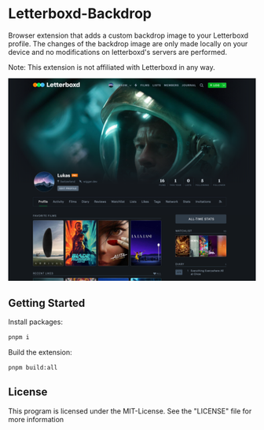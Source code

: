 # Letterboxd-Backdrop

Browser extension that adds a custom backdrop image to your Letterboxd profile. The changes of the backdrop image are only made locally on your device and no modifications on letterboxd's servers are performed.

Note: This extension is not affiliated with Letterboxd in any way.

![letterboxd-profile](data/letterboxd-profile.png)

##  Getting Started

Install packages:

```bash
pnpm i
```

Build the extension:

```bash
pnpm build:all
```

## License

This program is licensed under the MIT-License. See the "LICENSE" file for more information
